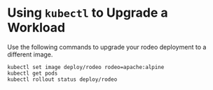 # Using `kubectl` to Upgrade a Workload

Use the following commands to upgrade your rodeo deployment to a different image.

```
kubectl set image deploy/rodeo rodeo=apache:alpine
kubectl get pods
kubectl rollout status deploy/rodeo
```